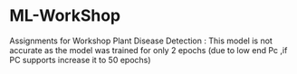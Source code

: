 # ML-WorkShop
Assignments for Workshop
Plant Disease Detection : This model is not accurate as the model was trained for only 2 epochs (due to low end Pc ,if PC supports increase it to 50 epochs)
